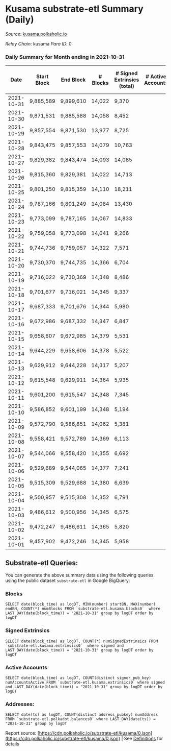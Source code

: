 # Kusama substrate-etl Summary (Daily)

_Source_: [kusama.polkaholic.io](https://kusama.polkaholic.io)

*Relay Chain*: kusama
*Para ID*: 0



### Daily Summary for Month ending in 2021-10-31


| Date | Start Block | End Block | # Blocks | # Signed Extrinsics (total) | # Active Accounts | # Passive | # New | # Addresses with Balances | # Events | # Transfers | # XCM Transfers In | # XCM Transfers Out |
| ---- | ----------- | --------- | -------- | --------------------------- | ----------------- | --------- | ----- | ------------------------- | -------- | ----------- | ------------------ | ------------------- |
| 2021-10-31 | 9,885,589 | 9,899,610 | 14,022  | 9,370 |  |  |  | 199,513 | 320,829 | 5,623 ($12,862,534.74) | 129 ($1,082,384.96) | 170 ($645,723.91) |
| 2021-10-30 | 9,871,531 | 9,885,588 | 14,058  | 8,452 |  |  |  |  | 299,421 | 5,146 ($23,281,518.51) | 169 ($981,741.98) | 128 ($469,494.11) |
| 2021-10-29 | 9,857,554 | 9,871,530 | 13,977  | 8,725 |  |  |  |  | 291,777 | 5,242 ($52,344,775.43) | 197 ($4,715,097.60) | 160 ($653,626.17) |
| 2021-10-28 | 9,843,475 | 9,857,553 | 14,079  | 10,763 |  |  |  |  | 277,947 | 7,715 ($36,019,855.60) | 167 ($912,950.44) | 213 ($729,582.63) |
| 2021-10-27 | 9,829,382 | 9,843,474 | 14,093  | 14,085 |  |  |  |  | 313,686 | 10,542 ($44,284,736.51) | 174 ($1,079,494.98) | 162 ($964,670.61) |
| 2021-10-26 | 9,815,360 | 9,829,381 | 14,022  | 14,713 |  |  |  |  | 306,162 | 12,044 ($40,902,511.21) | 157 ($2,945,858.67) | 203 ($1,120,267.90) |
| 2021-10-25 | 9,801,250 | 9,815,359 | 14,110  | 18,211 |  |  |  |  | 332,435 | 10,904 ($143,737,835.05) | 188 ($961,285.41) | 162 ($771,290.95) |
| 2021-10-24 | 9,787,166 | 9,801,249 | 14,084  | 13,430 |  |  |  |  | 292,325 | 8,069 ($30,058,517.86) | 179 ($971,719.50) | 184 ($758,675.03) |
| 2021-10-23 | 9,773,099 | 9,787,165 | 14,067  | 14,833 |  |  |  |  | 289,849 | 12,608 ($81,748,021.03) | 213 ($1,421,120.54) | 159 ($524,669.07) |
| 2021-10-22 | 9,759,058 | 9,773,098 | 14,041  | 9,266 |  |  |  |  | 275,267 | 5,670 ($15,065,248.19) | 189 ($936,325.68) | 166 ($655,397.15) |
| 2021-10-21 | 9,744,736 | 9,759,057 | 14,322  | 7,571 |  |  |  |  | 267,539 | 3,968 ($23,263,345.59) | 220 ($2,241,307.38) | 311 ($5,037,546.57) |
| 2021-10-20 | 9,730,370 | 9,744,735 | 14,366  | 6,704 |  |  |  |  | 268,835 | 2,584 ($18,204,209.61) | 90 ($418,664.18) | 221 ($1,076,202.64) |
| 2021-10-19 | 9,716,022 | 9,730,369 | 14,348  | 8,486 |  |  |  |  | 289,720 | 2,952 ($28,739,003.13) | 134 ($787,845.09) | 239 ($1,246,779.67) |
| 2021-10-18 | 9,701,677 | 9,716,021 | 14,345  | 9,337 |  |  |  |  | 294,439 | 4,372 ($28,055,400.97) | 110 ($371,186.37) | 113 ($548,351.92) |
| 2021-10-17 | 9,687,333 | 9,701,676 | 14,344  | 5,980 |  |  |  |  | 271,393 | 2,587 ($11,965,017.54) | 84 ($268,435.65) | 143 ($584,820.30) |
| 2021-10-16 | 9,672,986 | 9,687,332 | 14,347  | 6,847 |  |  |  |  | 276,099 | 18,890 ($55,014,250.40) | 76 ($327,979.86) | 205 ($712,541.20) |
| 2021-10-15 | 9,658,607 | 9,672,985 | 14,379  | 5,531 |  |  |  |  | 265,705 | 2,123 ($16,116,879.84) | 76 ($386,410.86) | 108 ($594,212.20) |
| 2021-10-14 | 9,644,229 | 9,658,606 | 14,378  | 5,522 |  |  |  |  | 267,418 | 2,097 ($26,427,693.78) | 89 ($1,292,824.86) | 164 ($649,564.67) |
| 2021-10-13 | 9,629,912 | 9,644,228 | 14,317  | 5,207 |  |  |  |  | 256,851 | 2,093 ($10,865,701.42) | 3 ($1,066.53) | 107 ($181,698.88) |
| 2021-10-12 | 9,615,548 | 9,629,911 | 14,364  | 5,935 |  |  |  |  | 258,876 | 2,444 ($6,504,949.27) | 2 ($1,497.94) |   |
| 2021-10-11 | 9,601,200 | 9,615,547 | 14,348  | 7,345 |  |  |  |  | 274,982 | 2,563 ($11,938,859.78) | 60 ($190,771.41) |   |
| 2021-10-10 | 9,586,852 | 9,601,199 | 14,348  | 5,194 |  |  |  |  | 248,137 | 2,289 ($20,675,147.52) | 64 ($501,742.03) |   |
| 2021-10-09 | 9,572,790 | 9,586,851 | 14,062  | 5,381 |  |  |  |  | 258,738 | 2,171 ($17,028,873.30) | 68 ($206,497.36) |   |
| 2021-10-08 | 9,558,421 | 9,572,789 | 14,369  | 6,113 |  |  |  |  | 270,510 | 2,445 ($42,054,626.81) | 58 ($310,778.06) |   |
| 2021-10-07 | 9,544,066 | 9,558,420 | 14,355  | 6,692 |  |  |  |  | 267,639 | 3,419 ($26,458,197.19) | 117 ($493,794.28) |   |
| 2021-10-06 | 9,529,689 | 9,544,065 | 14,377  | 7,241 |  |  |  |  | 265,617 | 3,164 ($18,897,823.59) | 107 ($773,779.20) |   |
| 2021-10-05 | 9,515,309 | 9,529,688 | 14,380  | 6,639 |  |  |  |  | 249,413 | 3,064 ($15,784,027.91) | 82 ($743,528.49) |   |
| 2021-10-04 | 9,500,957 | 9,515,308 | 14,352  | 6,791 |  |  |  |  | 259,321 | 2,778 ($12,975,844.60) | 85 ($236,199.96) |   |
| 2021-10-03 | 9,486,612 | 9,500,956 | 14,345  | 6,575 |  |  |  |  | 252,040 | 2,643 ($15,219,580.06) | 87 ($297,077.50) |   |
| 2021-10-02 | 9,472,247 | 9,486,611 | 14,365  | 5,820 |  |  |  |  | 249,565 | 2,367 ($11,491,801.78) | 66 ($260,678.57) |   |
| 2021-10-01 | 9,457,902 | 9,472,246 | 14,345  | 5,958 |  |  |  |  | 249,799 | 2,651 ($14,004,718.82) | 102 ($313,930.53) |   |

## Substrate-etl Queries:
You can generate the above summary data using the following queries using the public dataset `substrate-etl` in Google BigQuery:


### Blocks
```
SELECT date(block_time) as logDT, MIN(number) startBN, MAX(number) endBN, COUNT(*) numBlocks FROM `substrate-etl.kusama.blocks0`  where LAST_DAY(date(block_time)) = "2021-10-31" group by logDT order by logDT
```


### Signed Extrinsics
```
SELECT date(block_time) as logDT, COUNT(*) numSignedExtrinsics FROM `substrate-etl.kusama.extrinsics0`  where signed and LAST_DAY(date(block_time)) = "2021-10-31" group by logDT order by logDT
```


### Active Accounts
```
SELECT date(block_time) as logDT, COUNT(distinct signer_pub_key) numAccountsActive FROM `substrate-etl.kusama.extrinsics0` where signed and LAST_DAY(date(block_time)) = "2021-10-31" group by logDT order by logDT
```


### Addresses:
```
SELECT date(ts) as logDT, COUNT(distinct address_pubkey) numAddress FROM `substrate-etl.polkadot.balances0` where LAST_DAY(date(ts)) = "2021-10-31" group by logDT
```



Report source: [https://cdn.polkaholic.io/substrate-etl/kusama/0.json](https://cdn.polkaholic.io/substrate-etl/kusama/0.json) | See [Definitions](/DEFINITIONS.md) for details

